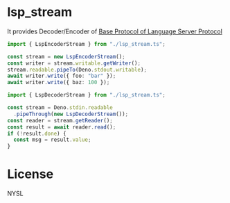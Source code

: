 # lsp_stream

It provides Decoder/Encoder of
[Base Protocol of Language Server Protocol](https://microsoft.github.io/language-server-protocol/specifications/lsp/3.17/specification/#baseProtocol)

```typescript
import { LspEncoderStream } from "./lsp_stream.ts";

const stream = new LspEncoderStream();
const writer = stream.writable.getWriter();
stream.readable.pipeTo(Deno.stdout.writable);
await writer.write({ foo: "bar" });
await writer.write({ baz: 100 });
```

```typescript
import { LspDecoderStream } from "./lsp_stream.ts";

const stream = Deno.stdin.readable
  .pipeThrough(new LspDecoderStream());
const reader = stream.getReader();
const result = await reader.read();
if (!result.done) {
  const msg = result.value;
}
```

# License

NYSL
